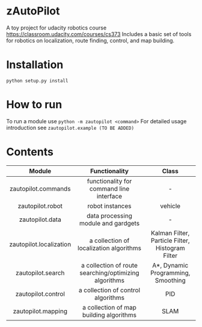 # zAutoPilot
A toy project for udacity robotics course https://classroom.udacity.com/courses/cs373
Includes a basic set of tools for robotics on localization, route finding, control, and map building.

# Installation
`python setup.py install`

# How to run
To run a module use `python -m zautopilot <command>`
For detailed usage introduction see `zautopilot.example (TO BE ADDED)`

# Contents
Module|Functionality|Class
:--:|:--:|:--:
zautopilot.commands|functionality for command line interface|-
zautopilot.robot|robot instances|vehicle
zautopilot.data|data processing module and gardgets|-
zautopilot.localization|a collection of localization algorithms|Kalman Filter, Particle Filter, Histogram Filter
zautopilot.search|a collection of route searching/optimizing algorithms|A*, Dynamic Programming, Smoothing
zautopilot.control|a collection of control algorithms|PID
zautopilot.mapping|a collection of map building algorithms|SLAM
